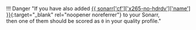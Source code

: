 <!-- markdownlint-disable MD041-->
!!! Danger "If you have also added [{{ sonarr['cf']['x265-no-hdrdv']['name'] }}](/Sonarr/sonarr-collection-of-custom-formats/#x265-no-hdrdv){:target="\_blank" rel="noopener noreferrer"} to your Sonarr,<br>then one of them should be scored as `0` in your quality profile."
<!-- markdownlint-enable MD041-->
